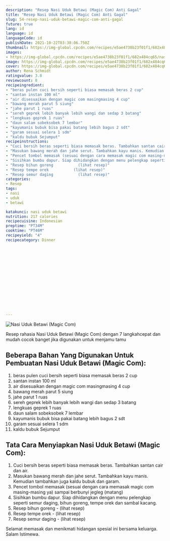```yaml
---
description: "Resep Nasi Uduk Betawi (Magic Com) Anti Gagal"
title: "Resep Nasi Uduk Betawi (Magic Com) Anti Gagal"
slug: 54-resep-nasi-uduk-betawi-magic-com-anti-gagal
future: true
lang: id
language: id
languageCode: id
publishDate: 2021-10-22T03:38:06.750Z 
thumbnail: https://img-global.cpcdn.com/recipes/e5ae4738b23f01f1/682x484cq65/nasi-uduk-betawi-magic-com-foto-resep-utama.png
images:
- https://img-global.cpcdn.com/recipes/e5ae4738b23f01f1/682x484cq65/nasi-uduk-betawi-magic-com-foto-resep-utama.png
image: https://img-global.cpcdn.com/recipes/e5ae4738b23f01f1/682x484cq65/nasi-uduk-betawi-magic-com-foto-resep-utama.png
cover: https://img-global.cpcdn.com/recipes/e5ae4738b23f01f1/682x484cq65/nasi-uduk-betawi-magic-com-foto-resep-utama.png
author: Rena Schmidt
ratingvalue: 3.8
reviewcount: 8
recipeingredient:
- "beras pulen cuci bersih seperti biasa memasak beras 2 cup"
- "santan instan 100 ml"
- "air disesuaikan dengan magic com masingmasing 4 cup"
- "bawang merah parut 5 siung"
- "jahe parut 1 ruas"
- "sereh geprek lebih banyak lebih wangi dan sedap 3 batang"
- "lengkuas geprek 1 ruas"
- "daun salam sobeksobek 7 lembar"
- "kayumanis bubuk bisa pakai batang lebih bagus 2 sdt"
- "garam sesuai selera 1 sdm"
- "kaldu bubuk Sejumput"
recipeinstructions:
- "Cuci bersih beras seperti biasa memasak beras. Tambahkan santan cair dan air."
- "Masukan bawang merah dan jahe serut. Tambahkan kayu manis. Kemudian tambahkan juga kaldu bubuk dan garam."
- "Pencet tombol memasak (sesuai dengan cara memasak magic com masing-masing ya) sampai berbunyi jegleg (matang)"
- "Sisihkan bumbu dapur. Siap dihidangkan dengan menu pelengkap seperti semur daging, bihun goreng, tempe orek dan sambal kacang."
- "Resep bihun goreng           (lihat resep)"
- "Resep tempe orek           (lihat resep)"
- "Resep semur daging           (lihat resep)"
categories:
- Resep
tags:
- nasi
- uduk
- betawi

katakunci: nasi uduk betawi 
nutrition: 217 calories
recipecuisine: Indonesian
preptime: "PT34M"
cooktime: "PT46M"
recipeyield: "4"
recipecategory: Dinner


     
    
    
    
    
    
    
    
    
    
    
      
    
---
```



![Nasi Uduk Betawi (Magic Com)](https://img-global.cpcdn.com/recipes/e5ae4738b23f01f1/682x484cq65/nasi-uduk-betawi-magic-com-foto-resep-utama.png)

Resep rahasia Nasi Uduk Betawi (Magic Com)    dengan 7 langkahcepat dan mudah cocok banget jika digunakan untuk menjamu tamu

<!--inarticleads1-->

## Beberapa Bahan Yang Digunakan Untuk Pembuatan Nasi Uduk Betawi (Magic Com):

1. beras pulen cuci bersih seperti biasa memasak beras 2 cup
1. santan instan 100 ml
1. air disesuaikan dengan magic com masingmasing 4 cup
1. bawang merah parut 5 siung
1. jahe parut 1 ruas
1. sereh geprek lebih banyak lebih wangi dan sedap 3 batang
1. lengkuas geprek 1 ruas
1. daun salam sobeksobek 7 lembar
1. kayumanis bubuk bisa pakai batang lebih bagus 2 sdt
1. garam sesuai selera 1 sdm
1. kaldu bubuk Sejumput



<!--inarticleads2-->

## Tata Cara Menyiapkan Nasi Uduk Betawi (Magic Com):

1. Cuci bersih beras seperti biasa memasak beras. Tambahkan santan cair dan air.
1. Masukan bawang merah dan jahe serut. Tambahkan kayu manis. Kemudian tambahkan juga kaldu bubuk dan garam.
1. Pencet tombol memasak (sesuai dengan cara memasak magic com masing-masing ya) sampai berbunyi jegleg (matang)
1. Sisihkan bumbu dapur. Siap dihidangkan dengan menu pelengkap seperti semur daging, bihun goreng, tempe orek dan sambal kacang.
1. Resep bihun goreng -           (lihat resep)
1. Resep tempe orek -           (lihat resep)
1. Resep semur daging -           (lihat resep)




Selamat memasak dan menikmati hidangan spesial ini bersama keluarga. Salam Istimewa.
